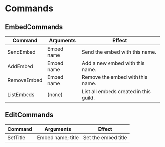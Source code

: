 # Commands

## EmbedCommands

| Command        | Arguments    | Effect                                  |
| ------         | ------       | ------                                  |
| SendEmbed      | Embed name   | Send the embed with this name.          |
| AddEmbed       | Embed name   | Add a new embed with this name.         |
| RemoveEmbed    | Embed name   | Remove the embed with this name.        |
| ListEmbeds     | (none)       | List all embeds created in this guild.  |

## EditCommands
| Command        | Arguments         | Effect                             |
| ------         | ------            | ------                             |
| SetTitle       | Embed name; title | Set the embed title                |
